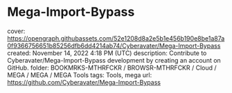 # Mega-Import-Bypass

cover: https://opengraph.githubassets.com/52e1208d8a2e5b1e456b190e8be1a87a0f9366756651b85256dfb6dd4214ab74/Cyberavater/Mega-Import-Bypass
created: November 14, 2022 4:18 PM (UTC)
description: Contribute to Cyberavater/Mega-Import-Bypass development by creating an account on GitHub.
folder: BOOKMRKS-MTHRFCKR / BROWSR-MTHRFCKR / Cloud / MEGA / MEGA / MEGA Tools
tags: Tools, mega
url: https://github.com/Cyberavater/Mega-Import-Bypass